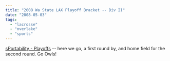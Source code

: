 ```yaml
---
title: "2008 Wa State LAX Playoff Bracket -- Div II"
date: "2008-05-03"
tags: 
  - "lacrosse"
  - "overlake"
  - "sports"
---
```


[sPortability - Playoffs](http://www.sportability.com/spx/Leagues/Playoffs.asp?LgID=16876) -- here we go, a first round by, and home field for the second round. Go Owls!
